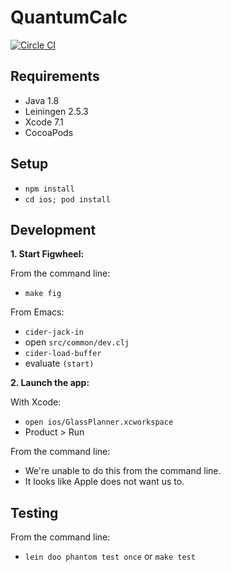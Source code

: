 # QuantumCalc

[![Circle CI](https://circleci.com/gh/glassplan/glass.svg?style=svg&circle-token=87e63de595c9f6bc7bf37ecf03ae970fe8530e06)](https://circleci.com/gh/glassplan/glass)

## Requirements

* Java 1.8
* Leiningen 2.5.3
* Xcode 7.1
* CocoaPods

## Setup

* `npm install`
* `cd ios; pod install`

## Development

**1. Start Figwheel:**

From the command line:

* `make fig`

From Emacs:

* `cider-jack-in`
* open `src/common/dev.clj`
* `cider-load-buffer`
* evaluate `(start)`

**2. Launch the app:**

With Xcode:

* `open ios/GlassPlanner.xcworkspace`
* Product > Run

From the command line:

* We're unable to do this from the command line.
* It looks like Apple does not want us to.

## Testing

From the command line:

* `lein doo phantom test once` or `make test`

